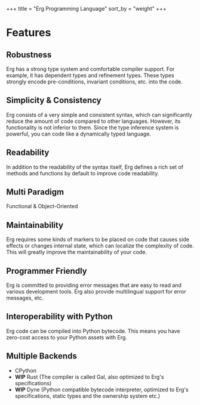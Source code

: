 +++
title = "Erg Programming Language"
sort_by = "weight"
+++

# Features

## __Robustness__

  Erg has a strong type system and comfortable compiler support. For example, it has dependent types and refinement types. These types strongly encode pre-conditions, invariant conditions, etc. into the code.

## __Simplicity & Consistency__

  Erg consists of a very simple and consistent syntax, which can significantly reduce the amount of code compared to other languages. However, its functionality is not inferior to them.
  Since the type inference system is powerful, you can code like a dynamically typed language.

## __Readability__

  In addition to the readability of the syntax itself, Erg defines a rich set of methods and functions by default to improve code readability.

## __Multi Paradigm__
  Functional & Object-Oriented

## __Maintainability__
  Erg requires some kinds of markers to be placed on code that causes side effects or changes internal state, which can localize the complexity of code. This will greatly improve the maintainability of your code.

## __Programmer Friendly__

  Erg is committed to providing error messages that are easy to read and various development tools. Erg also provide multilingual support for error messages, etc.

## __Interoperability with Python__

  Erg code can be compiled into Python bytecode. This means you have zero-cost access to your Python assets with Erg.

## __Multiple Backends__
  - CPython
  - __WIP__ Rust (The compiler is called Gal, also optimized to Erg's specifications)
  - __WIP__ Dyne (Python compatible bytecode interpreter, optimized to Erg's specifications, static types and the ownership system etc.)
